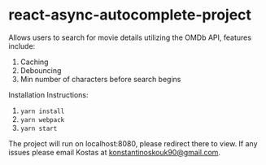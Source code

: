 # react-async-autocomplete-project
Allows users to search for movie details utilizing the OMDb API, features include:

1. Caching
2. Debouncing
3. Min number of characters before search begins

Installation Instructions:

1. `yarn install`
2. `yarn webpack`
3. `yarn start`

The project will run on localhost:8080, please redirect there to view.
If any issues please email Kostas at konstantinoskouk90@gmail.com.